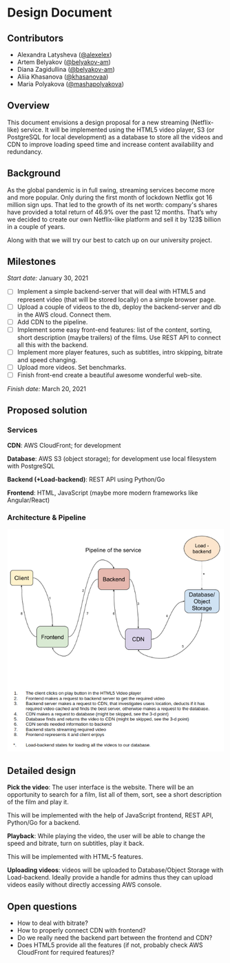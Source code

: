 # Design Document
## Contributors
- Alexandra Latysheva ([@alexelex](https://github.com/alexelex))
- Artem Belyakov ([@belyakov-am](https://github.com/belyakov-am))
- Diana Zagidullina ([@belyakov-am](https://github.com/dianazagidullina))
- Aliia Khasanova ([@khasanovaa](https://github.com/khasanovaa))
- Maria Polyakova ([@mashapolyakova](https://github.com/mashapolyakova))

## Overview
This document envisions a design proposal for a new streaming (Netflix-like) service. 
It will be implemented using the HTML5 video player, S3 (or PostgreSQL for local development)
as a database to store all the videos and CDN to improve loading speed time and 
increase content availability and redundancy.

## Background
As the global pandemic is in full swing, streaming services become more and more popular. 
Only during the first month of lockdown Netflix got 16 million sign ups. 
That led to the growth of its net worth: company's shares have provided a total return 
of 46.9% over the past 12 months. That’s why we decided to create our own Netflix-like 
platform and sell it by 123$ billion in a couple of years.

Along with that we will try our best to catch up on our university project.

## Milestones
*Start date:* January 30, 2021

- [ ] Implement a simple backend-server that will deal with HTML5 and represent video 
      (that will be stored locally) on a simple browser page.
- [ ] Upload a couple of videos to the db, deploy the backend-server and db in the AWS cloud. Connect them.
- [ ] Add CDN to the pipeline.
- [ ] Implement some easy front-end features: list of the content, sorting, 
      short description (maybe trailers) of the films. Use REST API to connect all this with the backend.
- [ ] Implement more player features, such as subtitles, intro skipping, bitrate and speed changing.
- [ ] Upload more videos. Set benchmarks.
- [ ] Finish front-end create a beautiful awesome wonderful web-site.

*Finish date:* March 20, 2021

## Proposed solution

### Services

**CDN**: AWS CloudFront; for development

**Database**: AWS S3 (object storage); for development use local filesystem with PostgreSQL

**Backend (+Load-backend)**: REST API using Python/Go

**Frontend**: HTML, JavaScript (maybe more modern frameworks like Angular/React)

### Architecture & Pipeline

![Pipeline](../images/pipeline.png)


## Detailed design
**Pick the video**: The user interface is the website. There will be an opportunity 
to search for a film, list all of them, sort, see a short description of the film and play it.

This will be implemented with the help of JavaScript frontend, REST API, Python/Go for a backend.

**Playback**: While playing the video, the user will be able to change the speed and bitrate,
turn on subtitles, play it back.

This will be implemented with HTML-5 features.

**Uploading videos**: videos will be uploaded to Database/Object Storage with Load-backend. 
Ideally provide a handle for admins thus they can upload videos easily without directly accessing AWS console.

## Open questions
- How to deal with bitrate?
- How to properly connect CDN with frontend?
- Do we really need the backend part between the frontend and CDN?
- Does HTML5 provide all the features (if not, probably check AWS CloudFront for required features)?
